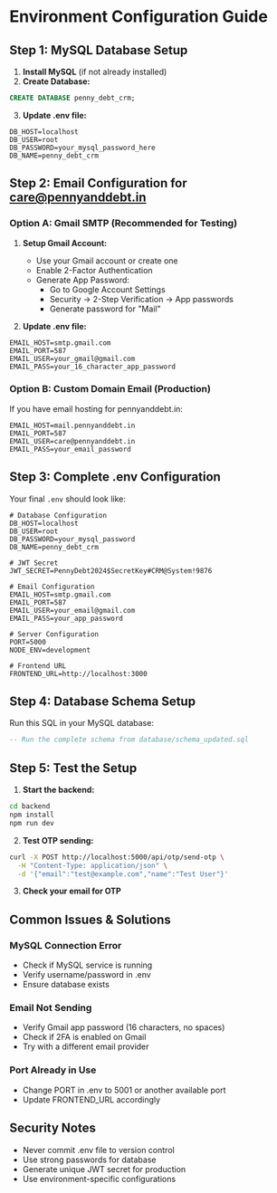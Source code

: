 # Environment Configuration Guide

## Step 1: MySQL Database Setup

1. **Install MySQL** (if not already installed)
2. **Create Database:**
```sql
CREATE DATABASE penny_debt_crm;
```

3. **Update .env file:**
```env
DB_HOST=localhost
DB_USER=root
DB_PASSWORD=your_mysql_password_here
DB_NAME=penny_debt_crm
```

## Step 2: Email Configuration for care@pennyanddebt.in

### Option A: Gmail SMTP (Recommended for Testing)

1. **Setup Gmail Account:**
   - Use your Gmail account or create one
   - Enable 2-Factor Authentication
   - Generate App Password:
     - Go to Google Account Settings
     - Security → 2-Step Verification → App passwords
     - Generate password for "Mail"

2. **Update .env file:**
```env
EMAIL_HOST=smtp.gmail.com
EMAIL_PORT=587
EMAIL_USER=your_gmail@gmail.com
EMAIL_PASS=your_16_character_app_password
```

### Option B: Custom Domain Email (Production)

If you have email hosting for pennyanddebt.in:

```env
EMAIL_HOST=mail.pennyanddebt.in
EMAIL_PORT=587
EMAIL_USER=care@pennyanddebt.in
EMAIL_PASS=your_email_password
```

## Step 3: Complete .env Configuration

Your final `.env` should look like:

```env
# Database Configuration
DB_HOST=localhost
DB_USER=root
DB_PASSWORD=your_mysql_password
DB_NAME=penny_debt_crm

# JWT Secret
JWT_SECRET=PennyDebt2024$SecretKey#CRM@System!9876

# Email Configuration
EMAIL_HOST=smtp.gmail.com
EMAIL_PORT=587
EMAIL_USER=your_email@gmail.com
EMAIL_PASS=your_app_password

# Server Configuration
PORT=5000
NODE_ENV=development

# Frontend URL
FRONTEND_URL=http://localhost:3000
```

## Step 4: Database Schema Setup

Run this SQL in your MySQL database:

```sql
-- Run the complete schema from database/schema_updated.sql
```

## Step 5: Test the Setup

1. **Start the backend:**
```bash
cd backend
npm install
npm run dev
```

2. **Test OTP sending:**
```bash
curl -X POST http://localhost:5000/api/otp/send-otp \
  -H "Content-Type: application/json" \
  -d '{"email":"test@example.com","name":"Test User"}'
```

3. **Check your email for OTP**

## Common Issues & Solutions

### MySQL Connection Error
- Check if MySQL service is running
- Verify username/password in .env
- Ensure database exists

### Email Not Sending
- Verify Gmail app password (16 characters, no spaces)
- Check if 2FA is enabled on Gmail
- Try with a different email provider

### Port Already in Use
- Change PORT in .env to 5001 or another available port
- Update FRONTEND_URL accordingly

## Security Notes

- Never commit .env file to version control
- Use strong passwords for database
- Generate unique JWT secret for production
- Use environment-specific configurations